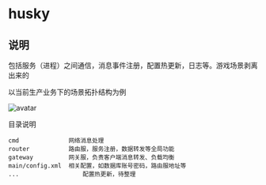 # husky

## 说明
包括服务（进程）之间通信，消息事件注册，配置热更新，日志等。游戏场景剥离出来的

以当前生产业务下的场景拓扑结构为例

![avatar](https://github.com/guogeer/husky/blob/master/doc/service.png)

目录说明

```
cmd              网络消息处理
router           路由服，服务注册，数据转发等全局功能
gateway          网关服，负责客户端消息转发、负载均衡
main/config.xml  相关配置，如数据库账号密码，路由服地址等
...                  配置热更新，待整理
```
